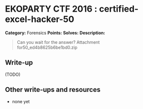 # EKOPARTY CTF 2016 : certified-excel-hacker-50

**Category:** Forensics
**Points:**
**Solves:**
**Description:**

> Can you wait for the answer?  Attachment for50_ed4b8625b6be1bd0.zip


## Write-up

(TODO)

## Other write-ups and resources

* none yet
